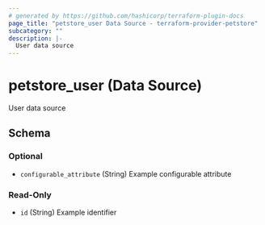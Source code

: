 ```yaml
---
# generated by https://github.com/hashicorp/terraform-plugin-docs
page_title: "petstore_user Data Source - terraform-provider-petstore"
subcategory: ""
description: |-
  User data source
---
```


# petstore_user (Data Source)

User data source



<!-- schema generated by tfplugindocs -->
## Schema

### Optional

- `configurable_attribute` (String) Example configurable attribute

### Read-Only

- `id` (String) Example identifier
